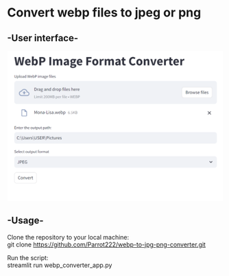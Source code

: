 # Convert webp files to jpeg or png
## -User interface-  
![image](https://github.com/Parrot222/Webp-Image-Format-Converter/blob/main/webp-converter.png)  

## -Usage-
Clone the repository to your local machine:  
git clone https://github.com/Parrot222/webp-to-jpg-png-converter.git  
  
Run the script:  
streamlit run webp_converter_app.py   
